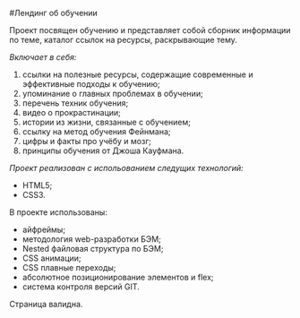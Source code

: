 #Лендинг об обучении

Проект посвящен обучению и представляет собой сборник информации по теме, каталог ссылок на ресурсы, раскрывающие тему. 
 
*Включает в себя:* 
1. ссылки на полезные ресурсы, содержащие современные и эффективные подходы к обучению; 
2. упоминание о главных проблемах в обучении; 
3. перечень техник обучения; 
4. видео о прокрастинации; 
5. истории из жизни, связанные с обучением; 
6. ссылку на метод обучения Фейнмана; 
7. цифры и факты про учёбу и мозг; 
8. принципы обучения от Джоша Кауфмана. 
 
*Проект реализован с испольованием следущих технологий:* 
* HTML5; 
* CSS3. 
 
В проекте использованы: 
* айфреймы; 
* методология web-разработки БЭМ; 
* Nested файловая структура по БЭМ; 
* CSS анимации; 
* CSS плавные переходы; 
* абсолютное позиционирование элементов и flex; 
* система контроля версий GIT. 
 
Страница валидна.
